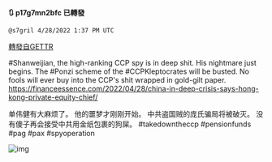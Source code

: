
**:arrows_clockwise: p17g7mn2bfc 已轉發**

`@s7gril 4/28/2022 1:37 PM UTC`

[轉發自GETTR](https://gettr.com/post/p17g7mn2bfc)

#Shanweijian, the high-ranking CCP spy is in deep shit. His nightmare just begins. The #Ponzi scheme of the #CCPKleptocrates will be busted. No fools will ever buy into the CCP's shit wrapped in gold-gilt paper.  https://financeessence.com/2022/04/28/china-in-deep-crisis-says-hong-kong-private-equity-chief/

单伟健有大麻烦了。 他的噩梦才刚刚开始。 中共盗国贼的庞氏骗局将被破灭。 没有傻子再会接受中共用金纸包裹的狗屎。 
#takedowntheccp #pensionfunds #pag #pax #spyoperation

![img](https://media.gettr.com/group10/origin/2022/04/28/13/c5028143-5ff4-0b21-3795-c5adcbaf69b2/f1f5fb7595f3652cde1727453cb92917.jpeg)
